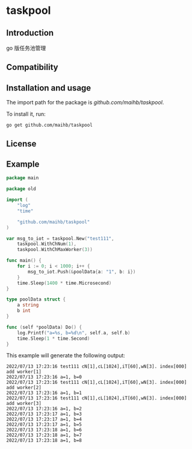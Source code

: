 # taskpool

Introduction
------------

go 版任务池管理

Compatibility
-------------



Installation and usage
----------------------

The import path for the package is *github.com/maihb/taskpool*.

To install it, run:

    go get github.com/maihb/taskpool


License
-------




Example
-------

```Go
package main

package old

import (
	"log"
	"time"

	"github.com/maihb/taskpool"
)

var msg_to_iot = taskpool.New("test111",
	taskpool.WithChNum(1),
	taskpool.WithChMaxWorker(3))

func main() {
	for i := 0; i < 1000; i++ {
		msg_to_iot.Push(&poolData{a: "1", b: i})
	}
	time.Sleep(1400 * time.Microsecond)
}

type poolData struct {
	a string
	b int
}

func (self *poolData) Do() {
	log.Printf("a=%s, b=%d\n", self.a, self.b)
	time.Sleep(1 * time.Second)
}
```

This example will generate the following output:

```
2022/07/13 17:23:16 test111 cN[1],cL[1024],iT[60],wN[3]. index[000] add worker[1] 
2022/07/13 17:23:16 a=1, b=0
2022/07/13 17:23:16 test111 cN[1],cL[1024],iT[60],wN[3]. index[000] add worker[2] 
2022/07/13 17:23:16 a=1, b=1
2022/07/13 17:23:16 test111 cN[1],cL[1024],iT[60],wN[3]. index[000] add worker[3] 
2022/07/13 17:23:16 a=1, b=2
2022/07/13 17:23:17 a=1, b=3
2022/07/13 17:23:17 a=1, b=4
2022/07/13 17:23:17 a=1, b=5
2022/07/13 17:23:18 a=1, b=6
2022/07/13 17:23:18 a=1, b=7
2022/07/13 17:23:18 a=1, b=8
```
